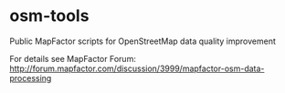 osm-tools
=========

Public MapFactor scripts for OpenStreetMap data quality improvement

For details see MapFactor Forum:
  http://forum.mapfactor.com/discussion/3999/mapfactor-osm-data-processing
